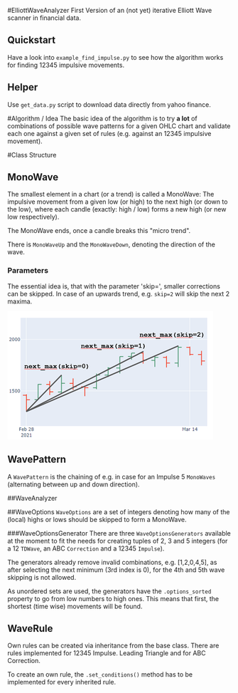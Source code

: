 
#ElliottWaveAnalyzer
First Version of an (not yet) iterative Elliott Wave scanner in financial data.

## Quickstart
Have a look into `example_find_impulse.py` to see how the algorithm works for finding 12345 impulsive movements.

## Helper
Use `get_data.py` script to download data directly from yahoo finance.

#Algorithm / Idea
The basic idea of the algorithm is to try **a lot** of combinations of possible wave
patterns for a given OHLC chart and validate each one against a given
set of rules (e.g. against an 12345 impulsive movement).

#Class Structure
## MonoWave
The smallest element in a chart (or a trend) is called a MonoWave: 
The impulsive movement from a given low (or high) to the next high 
(or down to the low), where each candle (exactly: high / low) 
forms a new high (or new low respectively). 

The MonoWave ends, once a candle breaks this "micro trend".

There is `MonoWaveUp` and the `MonoWaveDown`, denoting the direction of the wave.

### Parameters
The essential idea is, that with the parameter 'skip=', smaller corrections can be skipped. In case of an upwards trend, 
e.g. `skip=2` will skip the next 2 maxima.

![](doc/img/monowave_skip.png)

## WavePattern
A `WavePattern` is the chaining of e.g. in case for an Impulse 5 `MonoWaves` (alternating between up and down direction).

##WaveAnalyzer

##WaveOptions
`WaveOptions` are a set of integers denoting how many of the (local) highs or lows should be
skipped to form a MonoWave.

###WaveOptionsGenerator
There are three `WaveOptionsGenerators` available at the moment to fit the needs for creating
tuples of 2, 3 and 5 integers (for a 12 `TDWave`, an ABC `Correction` and a 12345 `Impulse`).

The generators already remove invalid combinations, e.g. [1,2,0,4,5], as after selecting the next minimum (3rd index is 0), for the 4th and 5th wave skipping is not allowed.

As unordered sets are used, the generators have the `.options_sorted` property to go from low numbers to high ones. This means that
first, the shortest (time wise) movements will be found.

## WaveRule
Own rules can be created via inheritance from the base class. There are rules
implemented for 12345 Impulse. Leading Triangle and for ABC Correction.

To create an own rule, the `.set_conditions()` method has to be implemented for every inherited rule.

